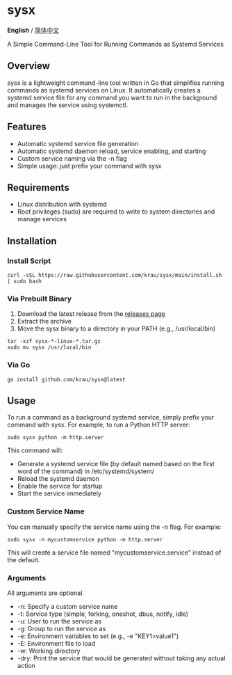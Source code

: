 # sysx

**English** / <a href="https://github.com/krau/sysx/blob/main/README_ZHS.md"> 简体中文 </a>

A Simple Command-Line Tool for Running Commands as Systemd Services

## Overview

sysx is a lightweight command-line tool written in Go that simplifies running commands as systemd services on Linux. It automatically creates a systemd service file for any command you want to run in the background and manages the service using systemctl.

## Features

- Automatic systemd service file generation
- Automatic systemd daemon reload, service enabling, and starting
- Custom service naming via the -n flag
- Simple usage: just prefix your command with sysx

## Requirements

- Linux distribution with systemd
- Root privileges (sudo) are required to write to system directories and manage services

## Installation

### Install Script

```shell
curl -sSL https://raw.githubusercontent.com/krau/sysx/main/install.sh | sudo bash
```

### Via Prebuilt Binary

1. Download the latest release from the [releases page](https://github.com/krau/sysx/releases)
2. Extract the archive
3. Move the sysx binary to a directory in your PATH (e.g., /usr/local/bin)

```shell
tar -xzf sysx-*-linux-*.tar.gz
sudo mv sysx /usr/local/bin
```

### Via Go

```shell
go install github.com/krau/sysx@latest
```

## Usage

To run a command as a background systemd service, simply prefix your command with sysx. For example, to run a Python HTTP server:

```shell
sudo sysx python -m http.server
```

This command will:

- Generate a systemd service file (by default named based on the first word of the command) in /etc/systemd/system/
- Reload the systemd daemon
- Enable the service for startup
- Start the service immediately

### Custom Service Name

You can manually specify the service name using the -n flag. For example:

```shell
sudo sysx -n mycustomservice python -m http.server
```

This will create a service file named "mycustomservice.service" instead of the default.

### Arguments

All arguments are optional.

- -n: Specify a custom service name
- -t: Service type (simple, forking, oneshot, dbus, notify, idle)
- -u: User to run the service as
- -g: Group to run the service as
- -e: Environment variables to set (e.g., -e "KEY1=value1")
- -E: Environment file to load
- -w: Working directory
- -dry: Print the service that would be generated without taking any actual action

